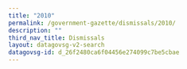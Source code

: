 ```yaml
---
title: "2010"
permalink: /government-gazette/dismissals/2010/
description: ""
third_nav_title: Dismissals
layout: datagovsg-v2-search
datagovsg-id: d_26f2480ca6f04456e274099c7be5cbae
---
```

